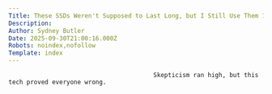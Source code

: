 ```yaml
---
Title: These SSDs Weren't Supposed to Last Long, but I Still Use Them 10 Years Later
Description: 
Author: Sydney Butler
Date: 2025-09-30T21:00:16.000Z
Robots: noindex,nofollow
Template: index
---
```


                                            Skepticism ran high, but this tech proved everyone wrong.
                                        